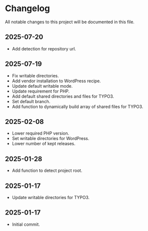 # Changelog
All notable changes to this project will be documented in this file.

## 2025-07-20
* Add detection for repository url.

## 2025-07-19
* Fix writable directories.
* Add vendor installation to WordPress recipe.
* Update default writable mode.
* Update requirement for PHP.
* Add default shared directories and files for TYPO3.
* Set default branch.
* Add function to dynamically build array of shared files for TYPO3.

## 2025-02-08
* Lower required PHP version.
* Set writable directories for WordPress.
* Lower number of kept releases.

## 2025-01-28
* Add function to detect project root.

## 2025-01-17
* Update writable directories for TYPO3.

## 2025-01-17
* Initial commit.
